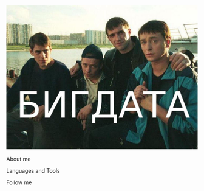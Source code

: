 [![Header](https://github.com/hellopadla/hellopadla/blob/main/assets/IMG_6102.jpg)](https://github.com/hellopadla)


About me

Languages and Tools

Follow me
